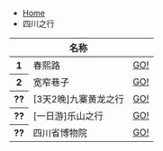 <div class="text-sm breadcrumbs">
  <ul>
    <li><a href="/blog/" class="not-prose">Home</a></li> 
    <li>四川之行</li>
  </ul>
</div>
<div class="overflow-x-auto">
  <table class="table w-full">
    <thead>
      <tr>
        <th></th>
        <th>名称</th>
        <th></th>
      </tr>
    </thead>
    <tbody>
      <tr>
        <th>1</th>
        <td>春熙路</td>
        <td><a class="btn btn-primary not-prose" href="cxl.html">GO!</a></td>
      </tr>
      <tr>
        <th>2</th>
        <td>宽窄巷子</td>
        <td><a class="btn btn-primary not-prose" href="kzxz.html">GO!</a></td>
      </tr>
      <tr class="active">
        <th>??</th>
        <td>[3天2晚]九寨黄龙之行</td>
        <td><a class="btn btn-primary not-prose" href="jzhl/index.html">GO!</a></td>
      </tr>
      <tr class="active">
        <th>??</th>
        <td>[一日游]乐山之行</td>
        <td><a class="btn btn-primary not-prose" href="ls/index.html">GO!</a></td>
      </tr>
      <tr>
        <th>??</th>
        <td>四川省博物院</td>
        <td><a class="btn btn-primary not-prose" href="scsbwy.html">GO!</a></td>
      </tr>
    </tbody>
  </table>
</div>
